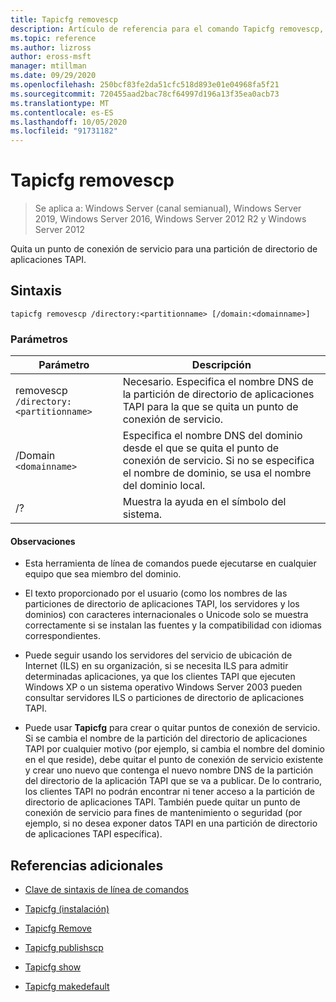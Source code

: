 ```yaml
---
title: Tapicfg removescp
description: Artículo de referencia para el comando Tapicfg removescp, que quita un punto de conexión de servicio para una partición de directorio de aplicaciones TAPI.
ms.topic: reference
ms.author: lizross
author: eross-msft
manager: mtillman
ms.date: 09/29/2020
ms.openlocfilehash: 250bcf83fe2da51cfc518d893e01e04968fa5f21
ms.sourcegitcommit: 720455aad2bac78cf64997d196a13f35ea0acb73
ms.translationtype: MT
ms.contentlocale: es-ES
ms.lasthandoff: 10/05/2020
ms.locfileid: "91731182"
---
```

# <a name="tapicfg-removescp"></a>Tapicfg removescp

> Se aplica a: Windows Server (canal semianual), Windows Server 2019, Windows Server 2016, Windows Server 2012 R2 y Windows Server 2012

Quita un punto de conexión de servicio para una partición de directorio de aplicaciones TAPI.

## <a name="syntax"></a>Sintaxis

```
tapicfg removescp /directory:<partitionname> [/domain:<domainname>]
```

### <a name="parameters"></a>Parámetros

| Parámetro | Descripción |
|--|--|
| removescp `/directory:<partitionname>` | Necesario. Especifica el nombre DNS de la partición de directorio de aplicaciones TAPI para la que se quita un punto de conexión de servicio. |
| /Domain `<domainname>` | Especifica el nombre DNS del dominio desde el que se quita el punto de conexión de servicio. Si no se especifica el nombre de dominio, se usa el nombre del dominio local. |
| /? | Muestra la ayuda en el símbolo del sistema. |

#### <a name="remarks"></a>Observaciones

- Esta herramienta de línea de comandos puede ejecutarse en cualquier equipo que sea miembro del dominio.

- El texto proporcionado por el usuario (como los nombres de las particiones de directorio de aplicaciones TAPI, los servidores y los dominios) con caracteres internacionales o Unicode solo se muestra correctamente si se instalan las fuentes y la compatibilidad con idiomas correspondientes.

- Puede seguir usando los servidores del servicio de ubicación de Internet (ILS) en su organización, si se necesita ILS para admitir determinadas aplicaciones, ya que los clientes TAPI que ejecuten Windows XP o un sistema operativo Windows Server 2003 pueden consultar servidores ILS o particiones de directorio de aplicaciones TAPI.

- Puede usar **Tapicfg** para crear o quitar puntos de conexión de servicio. Si se cambia el nombre de la partición del directorio de aplicaciones TAPI por cualquier motivo (por ejemplo, si cambia el nombre del dominio en el que reside), debe quitar el punto de conexión de servicio existente y crear uno nuevo que contenga el nuevo nombre DNS de la partición del directorio de la aplicación TAPI que se va a publicar. De lo contrario, los clientes TAPI no podrán encontrar ni tener acceso a la partición de directorio de aplicaciones TAPI. También puede quitar un punto de conexión de servicio para fines de mantenimiento o seguridad (por ejemplo, si no desea exponer datos TAPI en una partición de directorio de aplicaciones TAPI específica).

## <a name="additional-references"></a>Referencias adicionales

- [Clave de sintaxis de línea de comandos](command-line-syntax-key.md)

- [Tapicfg (instalación)](tapicfg-install.md)

- [Tapicfg Remove](tapicfg-remove.md)

- [Tapicfg publishscp](tapicfg-publishscp.md)

- [Tapicfg show](tapicfg-show.md)

- [Tapicfg makedefault](tapicfg-makedefault.md)